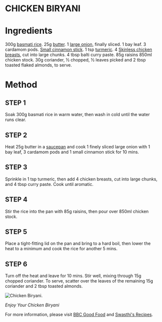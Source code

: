 # **CHICKEN BIRYANI**

# **Ingredients**

300g [basmati rice](https://www.bbcgoodfood.com/glossary/rice-glossary). 
25g [butter](https://www.bbcgoodfood.com/glossary/butter-glossary).
1 [large onion](https://www.bbcgoodfood.com/glossary/onion-glossary), finally sliced.
1 bay leaf.
3 cardamom pods.
[Small cinnamon stick](https://www.bbcgoodfood.com/glossary/cinnamon-glossary).
1 tsp [turmeric](https://www.bbcgoodfood.com/glossary/turmeric-glossary).
4 [Skinless chicken breasts](https://www.bbcgoodfood.com/glossary/chicken-glossary), cut into large chunks.
4 tbsp balti curry paste.
85g raisins
850ml chicken stock.
30g coriander, ½ chopped, ½ leaves picked and 2 tbsp toasted flaked almonds, to serve.

# **Method**

## **STEP 1**
Soak 300g basmati rice in warm water, then wash in cold until the water runs clear.

## **STEP 2**
Heat 25g butter in a [saucepan](https://www.bbcgoodfood.com/review/best-saute-pans) and cook 1 finely sliced large onion with 1 bay leaf, 3 cardamom pods and 1 small cinnamon stick for 10 mins.

## **STEP 3**
Sprinkle in 1 tsp turmeric, then add 4 chicken breasts, cut into large chunks, and 4 tbsp curry paste. Cook until aromatic.

## **STEP 4**
Stir the rice into the pan with 85g raisins, then pour over 850ml chicken stock.

## **STEP 5**
Place a tight-fitting lid on the pan and bring to a hard boil, then lower the heat to a minimum and cook the rice for another 5 mins.

## **STEP 6**
Turn off the heat and leave for 10 mins. Stir well, mixing through 15g chopped coriander. To serve, scatter over the leaves of the remaining 15g coriander and 2 tbsp toasted almonds.

![Chicken Biryani](https://images.immediate.co.uk/production/volatile/sites/30/2020/08/recipe-image-legacy-id-328452_12-d995182.jpg?quality=90&webp=true&resize=300,272).

_Enjoy Your Chicken Biryani_

For more information, please visit [BBC Good Food](https://www.bbcgoodfood.com/recipes/chicken-biryani) and [Swasthi's Recipes](https://www.indianhealthyrecipes.com/chicken-biryani-recipe/).
